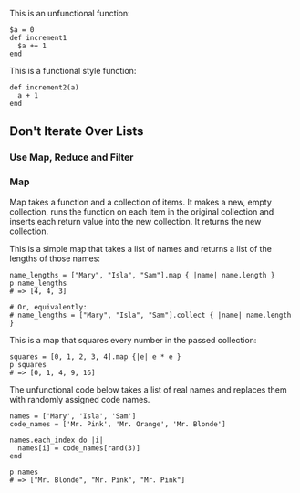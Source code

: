 
This is an unfunctional function:

    $a = 0
    def increment1
      $a += 1  
    end


This is a functional style function:

    def increment2(a)
      a + 1
    end

## Don't Iterate Over Lists ##

### Use Map, Reduce and Filter ###

### Map ###

Map takes a function and a collection of items. It makes a new, empty
collection, runs the function on each item in the original collection and
inserts each return value into the new collection. It returns the new
collection.

This is a simple map that takes a list of names and returns a list of the
lengths of those names:

    name_lengths = ["Mary", "Isla", "Sam"].map { |name| name.length }
    p name_lengths 
    # => [4, 4, 3]

    # Or, equivalently:
    # name_lengths = ["Mary", "Isla", "Sam"].collect { |name| name.length }

This is a map that squares every number in the passed collection:

    squares = [0, 1, 2, 3, 4].map {|e| e * e }
    p squares
    # => [0, 1, 4, 9, 16]

The unfunctional code below takes a list of real names and replaces them with randomly assigned code names.

    names = ['Mary', 'Isla', 'Sam']
    code_names = ['Mr. Pink', 'Mr. Orange', 'Mr. Blonde']

    names.each_index do |i|
      names[i] = code_names[rand(3)]
    end

    p names
    # => ["Mr. Blonde", "Mr. Pink", "Mr. Pink"]
